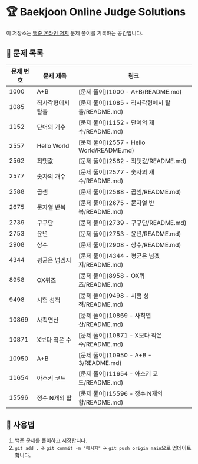 # 🏆 Baekjoon Online Judge Solutions

이 저장소는 [백준 온라인 저지](https://www.acmicpc.net/) 문제 풀이를 기록하는 공간입니다.

## 📂 문제 목록
| 문제 번호 | 문제 제목 | 링크 |
|----------|----------|------|
| 1000 | A+B | [문제 풀이](1000 - A+B/README.md) |
| 1085 | 직사각형에서 탈출 | [문제 풀이](1085 - 직사각형에서 탈출/README.md) |
| 1152 | 단어의 개수 | [문제 풀이](1152 - 단어의 개수/README.md) |
| 2557 | Hello World | [문제 풀이](2557 - Hello World/README.md) |
| 2562 | 최댓값 | [문제 풀이](2562 - 최댓값/README.md) |
| 2577 | 숫자의 개수 | [문제 풀이](2577 - 숫자의 개수/README.md) |
| 2588 | 곱셈 | [문제 풀이](2588 - 곱셈/README.md) |
| 2675 | 문자열 반복 | [문제 풀이](2675 - 문자열 반복/README.md) |
| 2739 | 구구단 | [문제 풀이](2739 - 구구단/README.md) |
| 2753 | 윤년 | [문제 풀이](2753 - 윤년/README.md) |
| 2908 | 상수 | [문제 풀이](2908 - 상수/README.md) |
| 4344 | 평균은 넘겠지 | [문제 풀이](4344 - 평균은 넘겠지/README.md) |
| 8958 | OX퀴즈 | [문제 풀이](8958 - OX퀴즈/README.md) |
| 9498 | 시험 성적 | [문제 풀이](9498 - 시험 성적/README.md) |
| 10869 | 사칙연산 | [문제 풀이](10869 - 사칙연산/README.md) |
| 10871 | X보다 작은 수 | [문제 풀이](10871 - X보다 작은 수/README.md) |
| 10950 | A+B | [문제 풀이](10950 - A+B - 3/README.md) |
| 11654 | 아스키 코드 | [문제 풀이](11654 - 아스키 코드/README.md) |
| 15596 | 정수 N개의 합 | [문제 풀이](15596 - 정수 N개의 합/README.md) |

## 📌 사용법
1. 백준 문제를 풀이하고 저장합니다.
2. `git add .` → `git commit -m "메시지"` → `git push origin main`으로 업데이트합니다.
